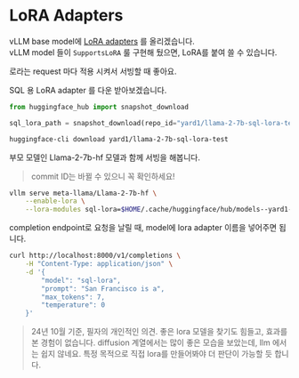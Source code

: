 # LoRA Adapters

vLLM base model에 [LoRA adapters](https://arxiv.org/abs/2106.09685) 를 올리겠습니다.  
vLLM model 들이 `SupportsLoRA` 룰 구현해 뒀으면, LoRA를 붙여 쓸 수 있습니다.  

로라는 request 마다 적용 시켜서 서빙할 때 좋아요.

SQL 용 LoRA adapter 를 다운 받아보겠습니다.

```python
from huggingface_hub import snapshot_download

sql_lora_path = snapshot_download(repo_id="yard1/llama-2-7b-sql-lora-test")
```

```bash
huggingface-cli download yard1/llama-2-7b-sql-lora-test
```

부모 모델인 Llama-2-7b-hf 모델과 함께 서빙을 해봅니다.

> commit ID는 바뀔 수 있으니 꼭 확인하세요!

```bash
vllm serve meta-llama/Llama-2-7b-hf \
    --enable-lora \
    --lora-modules sql-lora=$HOME/.cache/huggingface/hub/models--yard1--llama-2-7b-sql-lora-test/snapshots/0dfa347e8877a4d4ed19ee56c140fa518470028c/
```


completion endpoint로 요청을 날릴 때, model에 lora adapter 이름을 넣어주면 됩니다.

```bash
curl http://localhost:8000/v1/completions \
    -H "Content-Type: application/json" \
    -d '{
        "model": "sql-lora",
        "prompt": "San Francisco is a",
        "max_tokens": 7,
        "temperature": 0
    }'
```


> 24년 10월 기준, 필자의 개인적인 의견.
>  좋은 lora 모델을 찾기도 힘들고, 효과를 본 경험이 없습니다. diffusion 계열에서는 많이 좋은 모습을 보았는데, llm 에서는 쉽지 않네요. 특정 목적으로 직접 lora를 만들어봐야 더 판단이 가능할 듯 합니다.